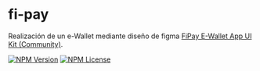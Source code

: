 # fi-pay
Realización de un e-Wallet mediante diseño de figma [FiPay E-Wallet App UI Kit (Community)](https://www.figma.com/community/file/1062467639975065645).

[![NPM Version](https://img.shields.io/npm/v/npm.svg?style=flat)](https://github.com/npm/cli/releases/tag/v8.5.3)
[![NPM License](https://img.shields.io/npm/l/all-contributors.svg?style=flat)](https://github.com/bperezglez/fi-pay/blob/master/LICENSE)
